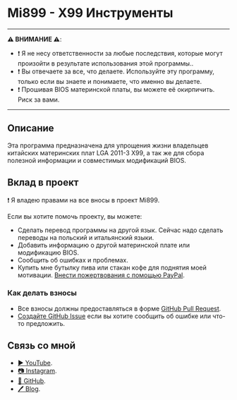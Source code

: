 ﻿# Mi899 - X99 Инструменты

------------

**⚠️ ВНИМАНИЕ ⚠️**:

- ❗ Я не несу ответственности за любые последствия, которые могут произойти в результате использования этой программы..
- ❗ Вы отвечаете за все, что делаете. Используйте эту программу, только если вы знаете и понимаете, что именно вы делаете.
- ❗ Прошивая BIOS материнской платы, вы можете её окирпичить. Риск за вами.

------------

## Описание

Эта программа предназначена для упрощения жизни владельцев китайских материнских плат LGA 2011-3 X99, а так же для сбора полезной информации и совместимых модификаций BIOS.

## Вклад в проект

❗ Я владею правами на все вносы в проект Mi899.

Если вы хотите помочь проекту, вы можете:

- Сделать перевод программы на другой язык. Сейчас надо сделать переводы на польский и итальянский языки.
- Добавить информацию о другой материнской плате или модификацию BIOS.
- Сообщить об ошибках и проблемах.
- Купить мне бутылку пива или стакан кофе для поднятия моей мотивации. [Внести пожертвования с помощью PayPal](https://www.paypal.com/cgi-bin/webscr?cmd=_s-xclick&hosted_button_id=LXN9NNXVF34M8&source=url).

### Как делать взносы

- Все взносы должны предоставляться в форме [GitHub Pull Request](https://yangsu.github.io/pull-request-tutorial/#:~:text=What%20is%20a%20Pull%20Request,follow%2Dup%20commits%20if%20necessary.).
- [Создайте GitHub Issue](https://github.com/miyconst/Mi899) если вы хотите сообщить об ошибке или что-то предложить.

## Связь со мной

- [▶️ YouTube](https://www.youtube.com/c/Miyconst).
- [📷 Instagram](https://www.instagram.com/mi8.se/).
- [📜 GitHub](https://github.com/miyconst).
- [🖊️ Blog](https://www.miyconst.com/).
